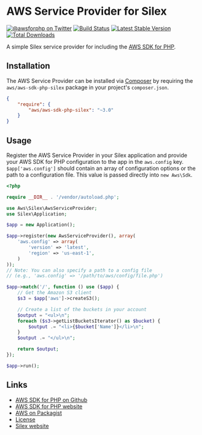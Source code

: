 # AWS Service Provider for Silex

[![@awsforphp on Twitter](http://img.shields.io/badge/twitter-%40awsforphp-blue.svg?style=flat)](https://twitter.com/awsforphp)
[![Build Status](https://travis-ci.org/aws/aws-sdk-php-silex.svg)](https://travis-ci.org/aws/aws-sdk-php-silex)
[![Latest Stable Version](https://poser.pugx.org/aws/aws-sdk-php-silex/v/stable.png)](https://packagist.org/packages/aws/aws-sdk-php-silex)
[![Total Downloads](https://poser.pugx.org/aws/aws-sdk-php-silex/downloads.png)](https://packagist.org/packages/aws/aws-sdk-php-silex)

A simple Silex service provider for including the [AWS SDK for PHP](https://github.com/aws/aws-sdk-php).

## Installation

The AWS Service Provider can be installed via [Composer](http://getcomposer.org) by requiring the
`aws/aws-sdk-php-silex` package in your project's `composer.json`.

```json
{
    "require": {
        "aws/aws-sdk-php-silex": "~3.0"
    }
}
```

## Usage

Register the AWS Service Provider in your Silex application and provide your AWS SDK for PHP configuration to the app
in the `aws.config` key. `$app['aws.config']` should contain an array of configuration options or the path to a
configuration file. This value is passed directly into `new Aws\Sdk`.

```php
<?php

require __DIR__ . '/vendor/autoload.php';

use Aws\Silex\AwsServiceProvider;
use Silex\Application;

$app = new Application();

$app->register(new AwsServiceProvider(), array(
    'aws.config' => array(
        'version' => 'latest',
        'region' => 'us-east-1',
    )
));
// Note: You can also specify a path to a config file
// (e.g., 'aws.config' => '/path/to/aws/config/file.php')

$app->match('/', function () use ($app) {
    // Get the Amazon S3 client
    $s3 = $app['aws']->createS3();

    // Create a list of the buckets in your account
    $output = "<ul>\n";
    foreach ($s3->getListBucketsIterator() as $bucket) {
        $output .= "<li>{$bucket['Name']}</li>\n";
    }
    $output .= "</ul>\n";

    return $output;
});

$app->run();
```

## Links

* [AWS SDK for PHP on Github](http://github.com/aws/aws-sdk-php)
* [AWS SDK for PHP website](http://aws.amazon.com/sdkforphp/)
* [AWS on Packagist](https://packagist.org/packages/aws)
* [License](http://aws.amazon.com/apache2.0/)
* [Silex website](http://silex.sensiolabs.org)
